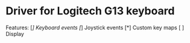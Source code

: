 # Driver for Logitech G13 keyboard

Features:
 [*] Keyboard events
 [*] Joystick events
 [*] Custom key maps
 [ ] Display
